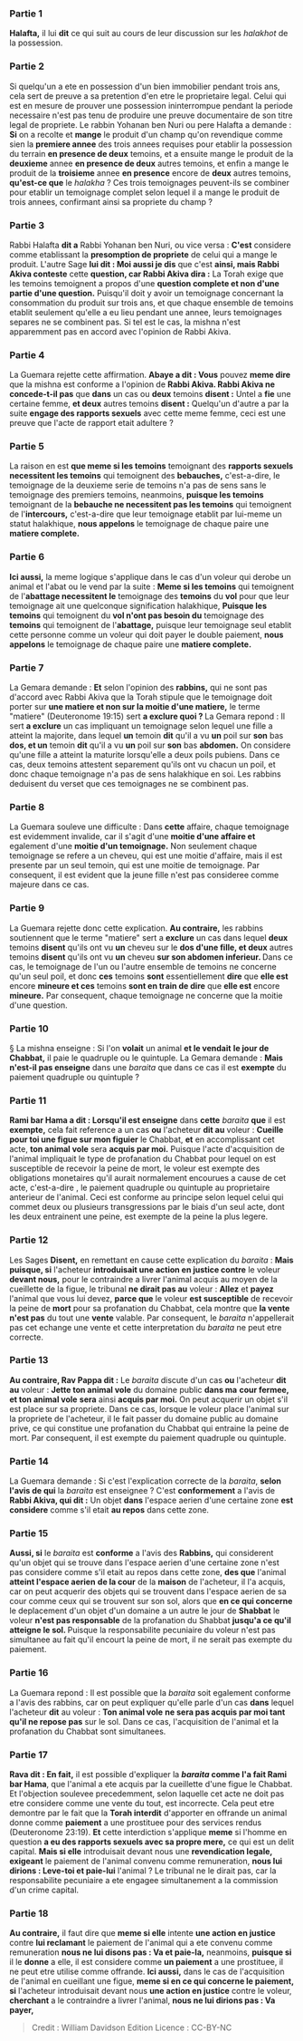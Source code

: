 
### Partie 1
<b>Halafta,</b> il lui <b>dit</b> ce qui suit au cours de leur discussion sur les <i>halakhot</i> de la possession.

### Partie 2
Si quelqu'un a ete en possession d'un bien immobilier pendant trois ans, cela sert de preuve a sa pretention d'en etre le proprietaire legal. Celui qui est en mesure de prouver une possession ininterrompue pendant la periode necessaire n'est pas tenu de produire une preuve documentaire de son titre legal de propriete. Le rabbin Yohanan ben Nuri ou pere Halafta a demande : <b>Si</b> on a recolte et <b>mange</b> le produit d'un champ qu'on revendique comme sien la <b>premiere annee</b> des trois annees requises pour etablir la possession du terrain <b>en presence de deux</b> temoins, et a ensuite mange le produit de la <b>deuxieme</b> annee <b>en presence de deux</b> autres temoins, et enfin a mange le produit de la <b>troisieme</b> annee <b>en presence</b> encore de <b>deux</b> autres temoins, <b>qu'est-ce que</b> le <i>halakha</i> ? Ces trois temoignages peuvent-ils se combiner pour etablir un temoignage complet selon lequel il a mange le produit de trois annees, confirmant ainsi sa propriete du champ ?

### Partie 3
Rabbi Halafta <b>dit a</b> Rabbi Yohanan ben Nuri, ou vice versa : <b>C'est</b> considere comme etablissant la <b>presomption de propriete</b> de celui qui a mange le produit. L'autre Sage <b>lui dit : Moi aussi je dis</b> que c'est <b>ainsi, mais Rabbi Akiva conteste</b> cette <b>question, car Rabbi Akiva dira :</b> La Torah exige que les temoins temoignent a propos d'une <b>question complete et non d'une partie d'une question.</b> Puisqu'il doit y avoir un temoignage concernant la consommation du produit sur trois ans, et que chaque ensemble de temoins etablit seulement qu'elle a eu lieu pendant une annee, leurs temoignages separes ne se combinent pas. Si tel est le cas, la mishna n'est apparemment pas en accord avec l'opinion de Rabbi Akiva.

### Partie 4
La Guemara rejette cette affirmation. <b>Abaye a dit : Vous</b> pouvez <b>meme dire</b> que la mishna est conforme a l'opinion de <b>Rabbi Akiva. Rabbi Akiva ne concede-t-il pas</b> que <b>dans</b> un cas ou <b>deux</b> temoins <b>disent :</b> Untel a <b>fie</b> une certaine femme, <b>et deux</b> autres temoins <b>disent :</b> Quelqu'un d'autre a par la suite <b>engage des rapports sexuels</b> avec cette meme femme, ceci est une preuve que l'acte de rapport etait adultere ?

### Partie 5
La raison en est <b>que meme si les temoins</b> temoignant des <b>rapports sexuels necessitent les temoins</b> qui temoignent des <b>bebauches,</b> c'est-a-dire, le temoignage de la deuxieme serie de temoins n'a pas de sens sans le temoignage des premiers temoins, neanmoins, <b>puisque les temoins</b> temoignant de la <b>bebauche ne necessitent pas les temoins</b> qui temoignent de l'<b>intercours,</b> c'est-a-dire que leur temoignage etablit par lui-meme un statut halakhique, <b>nous appelons</b> le temoignage de chaque paire une <b>matiere complete.</b>

### Partie 6
<b>Ici aussi,</b> la meme logique s'applique dans le cas d'un voleur qui derobe un animal et l'abat ou le vend par la suite : <b>Meme si les temoins</b> qui temoignent de l'<b>abattage necessitent le</b> temoignage des <b>temoins</b> du <b>vol</b> pour que leur temoignage ait une quelconque signification halakhique, <b>Puisque les temoins</b> qui temoignent du <b>vol n'ont pas besoin du</b> temoignage des <b>temoins</b> qui temoignent de l'<b>abattage,</b> puisque leur temoignage seul etablit cette personne comme un voleur qui doit payer le double paiement, <b>nous appelons</b> le temoignage de chaque paire une <b>matiere complete. </b>

### Partie 7
La Gemara demande : <b>Et</b> selon l'opinion des <b>rabbins,</b> qui ne sont pas d'accord avec Rabbi Akiva que la Torah stipule que le temoignage doit porter sur <b>une matiere et non sur la moitie d'une matiere,</b> le terme "matiere" (Deuteronome 19:15) sert <b>a exclure quoi ? </b> La Gemara repond : Il sert <b>a exclure</b> un cas impliquant un temoignage selon lequel une fille a atteint la majorite, dans lequel <b>un</b> temoin <b>dit</b> qu'il a vu <b>un</b> poil sur <b>son</b> bas <b>dos, et un</b> temoin <b>dit</b> qu'il a vu <b>un</b> poil sur <b>son</b> bas <b>abdomen.</b> On considere qu'une fille a atteint la maturite lorsqu'elle a deux poils pubiens. Dans ce cas, deux temoins attestent separement qu'ils ont vu chacun un poil, et donc chaque temoignage n'a pas de sens halakhique en soi. Les rabbins deduisent du verset que ces temoignages ne se combinent pas.

### Partie 8
La Guemara souleve une difficulte : Dans <b>cette</b> affaire, chaque temoignage est evidemment invalide, car il s'agit d'une <b>moitie d'une affaire et</b> egalement d'une <b>moitie d'un temoignage.</b> Non seulement chaque temoignage se refere a un cheveu, qui est une moitie d'affaire, mais il est presente par un seul temoin, qui est une moitie de temoignage. Par consequent, il est evident que la jeune fille n'est pas consideree comme majeure dans ce cas.

### Partie 9
La Guemara rejette donc cette explication. <b>Au contraire,</b> les rabbins soutiennent que le terme "matiere" sert a <b>exclure</b> un cas dans lequel <b>deux</b> temoins <b>disent</b> qu'ils ont vu <b>un</b> cheveu sur le <b>dos d'une fille, et deux</b> autres temoins <b>disent</b> qu'ils ont vu <b>un</b> cheveu <b>sur son <b>abdomen inferieur</b>. </b> Dans ce cas, le temoignage de l'un ou l'autre ensemble de temoins ne concerne qu'un seul poil, et donc <b>ces</b> temoins <b>sont</b> essentiellement <b>dire</b> que <b>elle est</b> encore <b>mineure et ces</b> temoins <b>sont en train de dire</b> que <b>elle est</b> encore <b>mineure.</b> Par consequent, chaque temoignage ne concerne que la moitie d'une question.

### Partie 10
§ La mishna enseigne : Si l'on <b>volait</b> un animal <b>et le vendait</b> <b>le jour de Chabbat,</b> il paie le quadruple ou le quintuple. La Gemara demande : <b>Mais n'est-il pas enseigne</b> dans une <i>baraita</i> que dans ce cas il est <b>exempte</b> du paiement quadruple ou quintuple ?

### Partie 11
<b>Rami bar Hama a dit : Lorsqu'il est enseigne</b> dans <b>cette</b> <i>baraita</i> <b>que</b> il est <b>exempte,</b> cela fait reference a un cas <b>ou</b> l'acheteur <b>dit au</b> voleur : <b>Cueille pour toi une figue sur mon figuier</b> le Chabbat, <b>et</b> en accomplissant cet acte, <b>ton animal vole</b> sera <b>acquis par moi.</b> Puisque l'acte d'acquisition de l'animal impliquait le type de profanation du Chabbat pour lequel on est susceptible de recevoir la peine de mort, le voleur est exempte des obligations monetaires qu'il aurait normalement encourues a cause de cet acte, c'est-a-dire , le paiement quadruple ou quintuple au proprietaire anterieur de l'animal. Ceci est conforme au principe selon lequel celui qui commet deux ou plusieurs transgressions par le biais d'un seul acte, dont les deux entrainent une peine, est exempte de la peine la plus legere.

### Partie 12
Les Sages <b>Disent,</b> en remettant en cause cette explication du <i>baraita</i> : <b>Mais puisque, si</b> l'acheteur <b>introduisait une action en justice contre</b> le voleur <b>devant nous,</b> pour le contraindre a livrer l'animal acquis au moyen de la cueillette de la figue, le tribunal <b>ne dirait pas au</b> voleur : <b>Allez</b> et <b>payez</b> l'animal que vous lui devez, <b>parce que</b> le voleur <b>est susceptible</b> de recevoir la peine de <b>mort</b> pour sa profanation du Chabbat, cela montre que <b>la vente n'est pas</b> du tout une <b>vente</b> valable. Par consequent, le <i>baraita</i> n'appellerait pas cet echange une vente et cette interpretation du <i>baraita</i> ne peut etre correcte.

### Partie 13
<b>Au contraire, Rav Pappa dit :</b> Le <i>baraita</i> discute d'un cas <b>ou</b> l'acheteur <b>dit au</b> voleur : <b>Jette ton animal vole</b> du domaine public <b>dans ma</b> <b>cour fermee, et ton animal vole</b> <b>sera</b> ainsi <b>acquis par moi.</b> On peut acquerir un objet s'il est place sur sa propriete. Dans ce cas, lorsque le voleur place l'animal sur la propriete de l'acheteur, il le fait passer du domaine public au domaine prive, ce qui constitue une profanation du Chabbat qui entraine la peine de mort. Par consequent, il est exempte du paiement quadruple ou quintuple.

### Partie 14
La Guemara demande : Si c'est l'explication correcte de la <i>baraita</i>, <b>selon l'avis de qui</b> la <i>baraita</i> est enseignee ? C'est <b>conformement</b> a l'avis de <b>Rabbi Akiva, qui dit :</b> Un objet <b>dans</b> l'espace aerien</b> d'une certaine zone <b>est considere</b> comme s'il etait <b>au repos</b> dans cette zone.

### Partie 15
<b>Aussi, si</b> le <i>baraita</i> est <b>conforme</b> a l'avis des <b>Rabbins,</b> qui considerent qu'un objet qui se trouve dans l'espace aerien d'une certaine zone n'est pas considere comme s'il etait au repos dans cette zone, <b>des que</b> l'animal <b>atteint l'espace aerien</b> <b>de la cour</b> de la <b>maison</b> de l'acheteur, il l'a acquis, car on peut acquerir des objets qui se trouvent dans l'espace aerien de sa cour comme ceux qui se trouvent sur son sol, alors que <b>en ce qui concerne</b> le deplacement d'un objet d'un domaine a un autre le jour de <b>Shabbat</b> le voleur <b>n'est pas responsable</b> de la profanation du Shabbat <b>jusqu'a ce qu'il atteigne le sol. </b> Puisque la responsabilite pecuniaire du voleur n'est pas simultanee au fait qu'il encourt la peine de mort, il ne serait pas exempte du paiement.

### Partie 16
La Guemara repond : Il est possible que la <i>baraita</i> soit egalement conforme a l'avis des rabbins, car on peut expliquer qu'elle parle d'un cas <b>dans</b> lequel l'acheteur <b>dit</b> au voleur : <b>Ton animal vole</b> <b>ne sera pas acquis par moi tant qu'il ne repose pas</b> sur le sol. Dans ce cas, l'acquisition de l'animal et la profanation du Chabbat sont simultanees.

### Partie 17
<b>Rava dit : En fait,</b> il est possible d'expliquer la <b><i>baraita</i> comme l'a fait Rami bar Hama</b>, que l'animal a ete acquis par la cueillette d'une figue le Chabbat. Et l'objection soulevee precedemment, selon laquelle cet acte ne doit pas etre considere comme une vente du tout, est incorrecte. Cela peut etre demontre par le fait que la <b>Torah interdit</b> d'apporter en offrande un animal donne comme <b>paiement</b> a une prostituee pour des services rendus (Deuteronome 23:19). <b>Et</b> cette interdiction s'applique <b>meme</b> si l'homme en question <b>a eu des rapports sexuels avec sa propre mere,</b> ce qui est un delit capital. <b>Mais si elle</b> introduisait devant nous une <b>revendication legale, exigeant</b> le paiement de l'animal convenu comme remuneration, <b>nous lui dirions : Leve-toi et paie-lui</b> l'animal ? Le tribunal ne le dirait pas, car la responsabilite pecuniaire a ete engagee simultanement a la commission d'un crime capital.

### Partie 18
<b>Au contraire,</b> il faut dire que <b>meme si elle</b> intente <b>une action en justice</b> contre <b>lui reclamant</b> le paiement de l'animal qui a ete convenu comme remuneration <b>nous ne lui disons pas : Va et paie-la,</b> neanmoins, <b>puisque si</b> il le <b>donne</b> a elle, il est</b> considere comme <b>un paiement</b> a une prostituee, il ne peut etre utilise comme offrande. <b>Ici aussi,</b> dans le cas de l'acquisition de l'animal en cueillant une figue, <b>meme si en ce qui concerne le paiement, si</b> l'acheteur introduisait devant nous <b>une action en justice</b> contre le voleur, <b>cherchant</b> a le contraindre a livrer l'animal, <b>nous ne lui dirions pas : Va payer,</b>

>Credit : William Davidson Edition
>Licence : CC-BY-NC